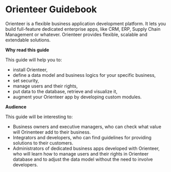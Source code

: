 # Orienteer Guidebook


Orienteer is a flexible business application development platform. It lets you build full-feature dedicated enterprise apps, like CRM, ERP, Supply Chain Management or whatever. Orienteer provides flexible, scalable and extendable solutions.

**Why read this guide**

This guide will help you to:
* install Orienteer,
* define a data model and business logics for your specific business,
* set security,
* manage users and their rights,
* put data to the database, retrieve and visualize it,
* augment your Orienteer app by developing custom modules.


**Audience**

This guide will be interesting to:
* Business owners and executive managers, who can check what value will  Orinenteer add to their business.
* Integrators and developers, who can find guidelines for providing solutions to their customers.
* Administrators of dedicated business apps developed with Orienteer, who will learn how to manage users and their rights in Orienteer database and to adjust the data model without the need to involve developers.

